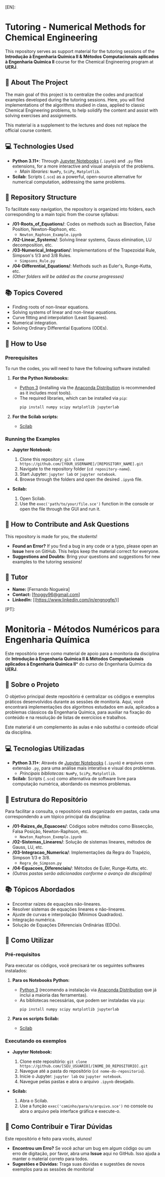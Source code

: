 [EN]: 
# Tutoring - Numerical Methods for Chemical Engineering

This repository serves as support material for the tutoring sessions of the **Introdução à Engenharia Química II & Métodos Computacionais aplicados à Engenharia Química II** course for the Chemical Engineering program at **UERJ**.

## 🎯 About The Project

The main goal of this project is to centralize the codes and practical examples developed during the tutoring sessions. Here, you will find implementations of the algorithms studied in class, applied to classic Chemical Engineering problems, to help solidify the content and assist with solving exercises and assignments.

This material is a supplement to the lectures and does not replace the official course content.

## 💻 Technologies Used

  * **Python 3.11+**: Through [Jupyter Notebooks](https://jupyter.org/) (`.ipynb`) and `.py` files extensions, for a more interactive and visual analysis of the problems.
      * *Main libraries:* `NumPy`, `SciPy`, `Matplotlib`.
  * **Scilab**: Scripts (`.sce`) as a powerful, open-source alternative for numerical computation, addressing the same problems.

## 📂 Repository Structure

To facilitate easy navigation, the repository is organized into folders, each corresponding to a main topic from the course syllabus:

  * **/01-Roots\_of\_Equations/**: Codes on methods such as Bisection, False Position, Newton-Raphson, etc.
      * `Newton_Raphson_Example.ipynb`
  * **/02-Linear\_Systems/**: Solving linear systems, Gauss elimination, LU decomposition, etc.
  * **/03-Numerical\_Integration/**: Implementations of the Trapezoidal Rule, Simpson's 1/3 and 3/8 Rules.
      * `Simpsons_Rule.py`
  * **/04-Differential\_Equations/**: Methods such as Euler's, Runge-Kutta, etc.
  * *(Other folders will be added as the course progresses)*

## 📚 Topics Covered

  * Finding roots of non-linear equations.
  * Solving systems of linear and non-linear equations.
  * Curve fitting and interpolation (Least Squares).
  * Numerical integration.
  * Solving Ordinary Differential Equations (ODEs).

## 🚀 How to Use

### Prerequisites

To run the codes, you will need to have the following software installed:

1.  **For the Python Notebooks:**

      * [Python 3](https://www.python.org/downloads/) (installing via the [Anaconda Distribution](https://www.anaconda.com/products/distribution) is recommended as it includes most tools).
      * The required libraries, which can be installed via `pip`:
        ```bash
        pip install numpy scipy matplotlib jupyterlab
        ```

2.  **For the Scilab scripts:**

      * [Scilab](https://www.scilab.org/download/)

### Running the Examples

  * **Jupyter Notebook:**

    1.  Clone this repository: `git clone https://github.com/[YOUR_USERNAME]/[REPOSITORY_NAME].git`
    2.  Navigate to the repository folder (`cd repository-name`).
    3.  Start Jupyter: `jupyter lab` or `jupyter notebook`.
    4.  Browse through the folders and open the desired `.ipynb` file.

  * **Scilab:**

    1.  Open Scilab.
    2.  Use the `exec('path/to/your/file.sce')` function in the console or open the file through the GUI and run it.

## 🤝 How to Contribute and Ask Questions

This repository is made for you, the students\!

  * **Found an Error?** If you find a bug in any code or a typo, please open an **Issue** here on GitHub. This helps keep the material correct for everyone.
  * **Suggestions and Doubts:** Bring your questions and suggestions for new examples to the tutoring sessions\!

## 👤 Tutor

  * **Name:** [Fernando Nogueira]
  * **Contact:** [fnoggy96@gmail.com]
  * **LinkedIn:** [(https://www.linkedin.com/in/engnogfe/)]

[PT]: 

# Monitoria - Métodos Numéricos para Engenharia Química

Este repositório serve como material de apoio para a monitoria da disciplina de **Introdução à Engenharia Química II & Métodos Computacionais aplicados à Engenharia Química II*** do curso de Engenharia Química da **UERJ**.

## 🎯 Sobre o Projeto

O objetivo principal deste repositório é centralizar os códigos e exemplos práticos desenvolvidos durante as sessões de monitoria. Aqui, você encontrará implementações dos algoritmos estudados em aula, aplicados a problemas clássicos da Engenharia Química, para auxiliar na fixação do conteúdo e na resolução de listas de exercícios e trabalhos.

Este material é um complemento às aulas e não substitui o conteúdo oficial da disciplina.

## 💻 Tecnologias Utilizadas

  * **Python 3.11+**: Através de [Jupyter Notebooks](https://jupyter.org/) (`.ipynb`) e arquivos com extensão `.py`, para uma análise mais interativa e visual dos problemas.
      * *Principais bibliotecas:* `NumPy`, `SciPy`, `Matplotlib`.
  * **Scilab**: Scripts (`.sce`) como alternativa de software livre para computação numérica, abordando os mesmos problemas.

## 📂 Estrutura do Repositório

Para facilitar a consulta, o repositório está organizado em pastas, cada uma correspondendo a um tópico principal da disciplina:

  * **/01-Raizes\_de\_Equacoes/**: Códigos sobre métodos como Bissecção, Falsa Posição, Newton-Raphson, etc.
      * `Newton_Raphson_Exemplo.ipynb`
  * **/02-Sistemas\_Lineares/**: Solução de sistemas lineares, métodos de Gauss, LU, etc.
  * **/03-Integracao\_Numerica/**: Implementações da Regra do Trapézio, Simpson 1/3 e 3/8.
      * `Regra_de_Simpson.py`
  * **/04-Equacoes\_Diferenciais/**: Métodos de Euler, Runge-Kutta, etc.
  * *(Outras pastas serão adicionadas conforme o avanço da disciplina)*

## 📚 Tópicos Abordados

  * Encontrar raízes de equações não-lineares.
  * Resolver sistemas de equações lineares e não-lineares.
  * Ajuste de curvas e interpolação (Mínimos Quadrados).
  * Integração numérica.
  * Solução de Equações Diferenciais Ordinárias (EDOs).

## 🚀 Como Utilizar

### Pré-requisitos

Para executar os códigos, você precisará ter os seguintes softwares instalados:

1.  **Para os Notebooks Python:**

      * [Python 3](https://www.python.org/downloads/) (recomendo a instalação via [Anaconda Distribution](https://www.anaconda.com/products/distribution) que já inclui a maioria das ferramentas).
      * As bibliotecas necessárias, que podem ser instaladas via `pip`:
        ```bash
        pip install numpy scipy matplotlib jupyterlab
        ```

2.  **Para os scripts Scilab:**

      * [Scilab](https://www.scilab.org/download/)

### Executando os exemplos

  * **Jupyter Notebook:**

    1.  Clone este repositório: `git clone https://github.com/[SEU_USUARIO]/[NOME_DO_REPOSITORIO].git`
    2.  Navegue até a pasta do repositório (`cd nome-do-repositorio`).
    3.  Inicie o Jupyter: `jupyter lab` ou `jupyter notebook`.
    4.  Navegue pelas pastas e abra o arquivo `.ipynb` desejado.

  * **Scilab:**

    1.  Abra o Scilab.
    2.  Use a função `exec('caminho/para/o/arquivo.sce')` no console ou abra o arquivo pela interface gráfica e execute-o.

## 🤝 Como Contribuir e Tirar Dúvidas

Este repositório é feito para vocês, alunos\!

  * **Encontrou um Erro?** Se você achar um bug em algum código ou um erro de digitação, por favor, abra uma **Issue** aqui no GitHub. Isso ajuda a manter o material correto para todos.
  * **Sugestões e Dúvidas:** Traga suas dúvidas e sugestões de novos exemplos para as sessões de monitoria\!
